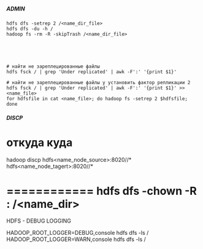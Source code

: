 
##### ADMIN
```
hdfs dfs -setrep 2 /<name_dir_file>
hdfs dfs -du -h /
hadoop fs -rm -R -skipTrash /<name_dir_file> 





# найти не зареплецированные файлы 
hdfs fsck / | grep 'Under replicated' | awk -F':' '{print $1}'

# найти не зареплецированные файлы у установить фактор репликации 2
hdfs fsck / | grep 'Under replicated' | awk -F':' '{print $1}' >> <name_file>
for hdfsfile in cat <name_file>; do hadoop fs -setrep 2 $hdfsfile; done
```
#####  DISCP

# откуда куда 
hadoop discp hdfs<name_node_source>:8020/<path>/* hdfs<name_node_tagert>:8020/<path>/*

============
hdfs dfs -chown -R <name>:<name> /<name_dir>
============

HDFS - DEBUG LOGGING

HADOOP_ROOT_LOGGER=DEBUG,console hdfs dfs -ls /
HADOOP_ROOT_LOGGER=WARN,console hdfs dfs -ls /

```